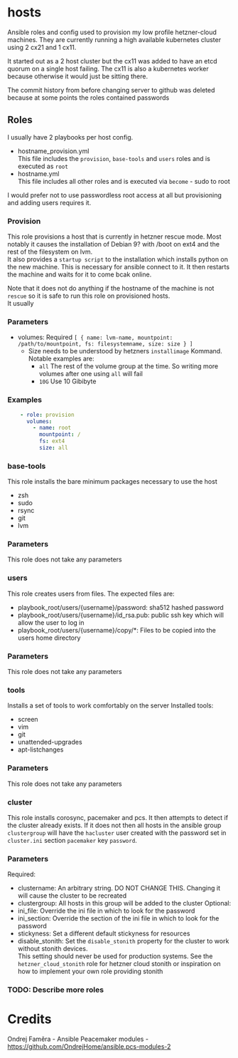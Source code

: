 # hosts
Ansible roles and config used to provision my low profile hetzner-cloud machines.
They are currently running a high available kubernetes cluster using 2 cx21 and
1 cx11.

It started out as a 2 host cluster but the cx11 was added to have an etcd quorum
on a single host failing. The cx11 is also a kubernetes worker because otherwise
it would just be sitting there.

The commit history from before changing server to github was deleted because at
some points the roles contained passwords

## Roles
I usually have 2 playbooks per host config.

- hostname_provision.yml  
  This file includes the `provision`, `base-tools` and `users` roles and is executed as `root`
- hostname.yml  
  This file includes all other roles and is executed via `become` - sudo to root

I would prefer not to use passwordless root access at all but provisioning and adding users requires it.

### Provision
This role provisions a host that is currently in hetzner rescue mode.
Most notably it causes the installation of Debian 9? with /boot on ext4 and the
rest of the filesystem on lvm.  
It also provides a `startup script` to the installation which installs python on
the new machine. This is necessary for ansible connect to it.
It then restarts the machine and waits for it to come bcak online.

Note that it does not do anything if the hostname of the machine is not `rescue`
so it is safe to run this role on provisioned hosts.  
It usually
### Parameters
- volumes: Required `[ { name: lvm-name, mountpoint: /path/to/mountpoint, fs: filesystemname, size: size } ]`
  - Size needs to be understood by hetzners `installimage` Kommand. Notable examples are:
    - `all` The rest of the volume group at the time. So writing more volumes after one using `all` will fail
    - `10G` Use 10 Gibibyte

### Examples
```yaml
    - role: provision
      volumes:
        - name: root
          mountpoint: /
          fs: ext4
          size: all
```

### base-tools
This role installs the bare minimum packages necessary to use the host
- zsh
- sudo
- rsync
- git
- lvm

### Parameters
This role does not take any parameters

### users
This role creates users from files.
The expected files are:
- playbook_root/users/{username}/password: sha512 hashed password
- playbook_root/users/{username}/id_rsa.pub: public ssh key which will allow the user to log in
- playbook_root/users/{username}/copy/*: Files to be copied into the users home directory

### Parameters
This role does not take any parameters

### tools
Installs a set of tools to work comfortably on the server
Installed tools:

- screen
- vim
- git
- unattended-upgrades
- apt-listchanges

### Parameters
This role does not take any parameters

### cluster
This role installs corosync, pacemaker and pcs. It then attempts to detect if the cluster already exists. If it does not
then all hosts in the ansible group `clustergroup` will have the `hacluster` user created with the password set in `cluster.ini`
section `pacemaker` key `password`.

### Parameters
Required:
- clustername: An arbitrary string. DO NOT CHANGE THIS. Changing it will cause the cluster to be recreated
- clustergroup: All hosts in this group will be added to the cluster
Optional:
- ini_file: Override the ini file in which to look for the password
- ini_section: Override the section of the ini file in which to look for the password
- stickyness: Set a different default stickyness for resources
- disable_stonith: Set the `disable_stonith` property for the cluster to work without stonith devices.  
  This setting should never be used for production systems. See the `hetzner_cloud_stonith` role for hetzner cloud stonith
  or inspiration on how to implement your own role providing stonith
  
### TODO: Describe more roles

# Credits
Ondrej Faměra - Ansible Peacemaker modules - https://github.com/OndrejHome/ansible.pcs-modules-2
